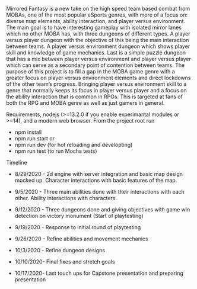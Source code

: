 Mirrored Fantasy is a new take on the high speed team based combat from MOBAs, one of the most popular eSports genres, with more of a focus on: diverse map elements, ability interaction, and player versus environment. The main goal is to have interesting gameplay with isolated mirror lanes which no other MOBA has, with three dungeons of different types. A player versus player dungeon with the objective of this being the main interaction between teams. A player versus environment dungeon which shows player skill and knowledge of game mechanics. Last is a simple puzzle dungeon that has a mix between player versus environment and player versus player which can serve as a secondary point of contention between teams. 
The purpose of this project is to fill a gap in the MOBA game genre with a greater focus on player versus environment elements and direct lockdowns of the other team’s progress. Bringing player versus environment skill to a genre that normally keeps its focus in player versus player and a focus on the ability interaction that is common in RPGs. This is targeted at fans of both the RPG and MOBA genre as well as just gamers in general.


Requirements, nodejs (>=13.2.0 if you enable experimantal modules or >=14), and a modern web browser.
From the project root run
- npm install
- npm run start
or
- npm run dev (for hot reloading and developting)
- npm run test (to run Mocha tests)


Timeline

- 8/29/2020 - 2d engine with server integration and basic map design mocked up.
              Character interactions with basic features of the map.
- 9/5/2020  - Three main abilities done with their interactions with each other.
              Ability interactions with characters.
- 9/12/2020 - Three dungeons done and giving objectives with game win detection on victory monument (Start of playtesting)

- 9/19/2020 - Response to initial round of playtesting
- 9/26/2020 - Refine abilities and movement mechanics
- 10/3/2020 - Refine dungeon designs
- 10/10/2020- Final fixes and stretch goals
- 10/17/2020- Last touch ups for Capstone presentation and preparing presentation
